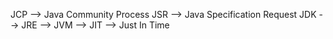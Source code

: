 JCP --> Java Community Process
JSR --> Java Specification Request
JDK -->
JRE -->
JVM -->
JIT --> Just In Time 
